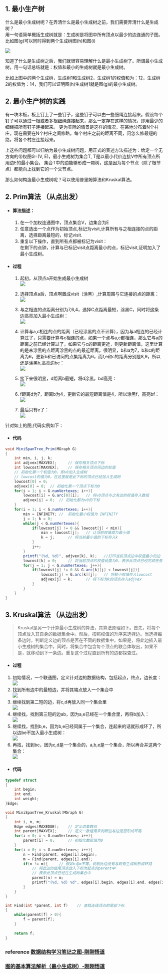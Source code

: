 ## 1. 最小生产树
什么是最小生成树呢？在弄清什么是最小生成树之前，我们需要弄清什么是生成树？  
用一句语简单概括生成树就是：生成树是将图中所有顶点以最少的边连通的子图。  
比如图(g)可以同时得到两个生成树图(h)和图(i)  

![](./images/4/small-tree.jpg)

知道了什么是生成树之后，我们就很容易理解什么是最小生成树了。所谓最小生成树，用一句话总结就是：权值和最小的生成树就是最小生成树。

比如上图中的两个生成树，生成树1和生成树2，生成树1的权值和为：12，生成树2的权值为：14，我们可以证明图(h)生成树1就是图(g)的最小生成树。

## 2. 最小生产树的实践
有一块木板，板上钉上了一些钉子，这些钉子可以由一些细绳连接起来。假设每个钉子可以通过一根或者多根细绳连接起来，那么一定存在这样的情况，即用最少的细绳把所有钉子连接起来。
更为实际的情景是这样的情况，在某地分布着N个村庄，现在需要在N个村庄之间修路，每个村庄之前的距离不同，问怎么修最短的路，将各个村庄连接起来。

上这些问题都可以归纳为最小生成树问题，用正式的表述方法描述为：给定一个无方向的带权图G=(V, E)，最小生成树为集合T, T是以最小代价连接V中所有顶点所用边E的最小集合。 集合T中的边能够形成一颗树，这是因为每个节点（除了根节点）都能向上找到它的一个父节点。

那么如何构造最小生成树呢？可以使用普里姆算法和Kruskal算法。

## 2. Prim算法 （从点出发）
- #### 算法描述：
  1. 在一个加权连通图中，顶点集合V，边集合为E
  2. 任意选出一个点作为初始顶点,标记为visit,计算所有与之相连接的点的距离，选择距离最短的，标记visit.
  3. 重复以下操作，直到所有点都被标记为visit：  
      在剩下的点钟，计算与已标记visit点距离最小的点，标记visit,证明加入了最小生成树。
- #### 过程
  1. 起初，从顶点a开始生成最小生成树  
  ![](./images/4/prim1.png)

  2. 选择顶点a后，顶点啊置成visit（涂黑）,计算周围与它连接的点的距离：  
  ![](./images/4/prim2.png)

  3. 与之相连的点距离分别为7,6,4，选择C点距离最短，涂黑C，同时将这条边高亮加入最小生成树：  
  ![](./images/4/prim3.png)

  4. 计算与a,c相连的点的距离（已经涂黑的点不计算），因为与a相连的已经计算过了，只需要计算与c相连的点，如果一个点与a,c都相连，那么它与a的距离之前已经计算过了，如果它与c的距离更近，则更新距离值，这里计算的是未涂黑的点距离涂黑的点的最近距离，很明显，b和a为7，b和c的距离为6，更新b和已访问的点集距离为6，而f,e和c的距离分别是8,9，所以还是涂黑b,高亮边bc：  
  ![](./images/4/prim4.png)

  5. 接下来很明显，d距离b最短，将d涂黑，bd高亮：  
  ![](./images/4/prim5.png)

  6. f距离d为7，距离b为4，更新它的最短距离值是4，所以涂黑f，高亮bf：  
  ![](./images/4/prim6.png)

  7. 最后只有e了：  
  ![](./images/4/prim7.png)

针对如上的图,代码实例如下：
- #### 代码
``` java
void MiniSpanTree_Prim(MGraph G)
{
    int min, i, j, k;
    int adjvex[MAXVEX];     // 保存相关顶点下标
    int lowcost[MAXVEX];    // 保存相关顶点间边的权值
    // 初始化第一个权值为0，即v0加入生成树
    // lowcost的值为0，在这里就是此下标的顶点已经加入生成树
    lowcost[0] = 0;     
    adjvex[0] = 0;  // 初始化第一个顶点下标为0
    for(i = 1; i < G.numVertexes; i++){
        lowcost[i] = G.arc[0][i];   // 将v0顶点与之有边的权值存入数组
        adjvex[i] = 0;  // 初始化都为v0的下标
    }
    for(i = 1; i < G.numVertexes; i++){
        min = INFINITY; //  初始化最小权值为 INFINITY
        j = 1; k = 0;
        while(j < G.numVertexes){
            if(lowcost[j] != 0 && lowcost[j] < min){
                min = lowcost[j];   // 让当前权值成为最小值
                k = j;      // 将当前最小值的下标存入k
            }
            j++;
        }
        printf("(%d, %d)", adjvex[k], k);   //打印当前顶点边中权值最小的边
        lowcost[k] = 0;     // 将当前顶点的权值设置为0，表示此顶点已经完成任务
        for(j = 1; j < G.numVertexes; j++){
            if(lowcost[j] != 0 && G.arc[k][j] < lowcost[j]){
                lowcost[j] = G.arc[k][j];   // 将较小权值存入lowcost
                adjvex[j] = k;      // 将下标为k的顶点存入adjvex
            }
        }
    }
}

```
## 3. Kruskal算法 （从边出发）
 > Kruskal是另一个计算最小生成树的算法，其算法原理如下。首先，将每个顶点放入其自身的数据集合中。然后，按照权值的升序来选择边。当选择每条边时，判断定义边的顶点是否在不同的数据集中。如果是，将此边插入最小生成树的集合中，同时，将集合中包含每个顶点的联合体取出，如果不是，就移动到下一条边。重复这个过程直到所有的边都探查过。

 - #### 过程
  1. 初始情况，一个联通图，定义针对边的数据结构，包括起点，终点，边长度：  
    ![](./images/4/kruskal1.png)  
  2. 找到所有边中的最短边，并将其端点放入一个集合中  
    ![](./images/4/kruskal2.png)  
  3. 继续找到第二短的边，将c,d再放入同一个集合里  
    ![](./images/4/kruskal3.png)  
  4. 继续找，找到第三短的边ab，因为a,e已经在一个集合里，再将b加入：  
    ![](./images/4/kruskal4.png)  
  5. 继续找，找到b,e，因为b,e已经同属于一个集合，连起来的话就形成环了，所以边be不加入最小生成树：  
    ![](./images/4/kruskal5.png)  
  6. 再找，找到bc，因为c,d是一个集合的，a,b,e是一个集合，所以再合并这两个集合：  
    ![](./images/4/kruskal6.png)  

- #### 代码
```c
typedef struct 
{
    int begin;
    int end;
    int weight;
}Edge;

void MiniSpanTree_Kruskal(MGraph G)
{
    int i, n, m;
    Edge edges[MAXEDGE];    // 定义边集数组
    int parent[MAXVEX];     // 定义一数组用来判断边与边是否形成环路
    for(i = 0; i < G.numVertexes; i++){
        parent[i] = 0;      // 初始化数组值为0
    }
    for(i = 0; i < G.numVertexes; i++){
        n = Find(parent, edges[i].begin);
        m = Find(parent, edges[i].end);
        if(n != m){     // 假如n与m不等，说明此边没有与现有生成树形成环路
            // 将此边的结尾顶点放入下标为起点的parent中
            // 表示此顶点已经在生成树集合中
            parent[n] = m;      
            printf("(%d, %d) %d", edges[i].begin, edges[i].end, edges[i].weight);
        }
    }
}

int Find(int *parent, int f)    // 查找连线顶点的尾部下标
{
    while(parent[f] > 0){
        f = parent[f];
    }
    
    return f;
}

```


### reference  [数据结构学习笔记之图-刚刚悟道](https://www.jianshu.com/p/6cace353141d)
###            [图的基本算法解析（最小生成树）-刚刚悟道](https://www.2cto.com/kf/201603/496259.html#)